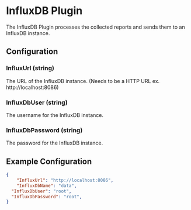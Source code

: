 # InfluxDB Plugin

The InfluxDB Plugin processes the collected reports and sends them to an InfluxDB instance.

## Configuration

### InfluxUrl (string)

The URL of the InfluxDB instance. (Needs to be a HTTP URL ex. http://localhost:8086)

### InfluxDbUser (string)

The username for the InfluxDB instance.

### InfluxDbPassword (string)

The password for the InfluxDB instance.

## Example Configuration

```json
{
	"InfluxUrl": "http://localhost:8086",
	"InfluxDbName": "data",
  "InfluxDbUser": "root",
  "InfluxDbPassword": "root",
}
```